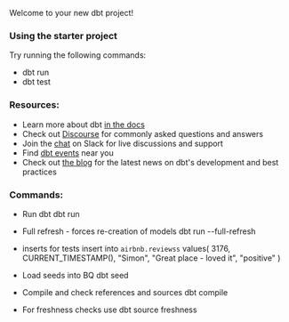 Welcome to your new dbt project!

### Using the starter project

Try running the following commands:
- dbt run
- dbt test


### Resources:
- Learn more about dbt [in the docs](https://docs.getdbt.com/docs/introduction)
- Check out [Discourse](https://discourse.getdbt.com/) for commonly asked questions and answers
- Join the [chat](https://community.getdbt.com/) on Slack for live discussions and support
- Find [dbt events](https://events.getdbt.com) near you
- Check out [the blog](https://blog.getdbt.com/) for the latest news on dbt's development and best practices

### Commands:
- Run dbt
dbt run

- Full refresh - forces re-creation of models
dbt run --full-refresh 

- inserts for tests
insert into `airbnb.reviewss`  values( 3176, CURRENT_TIMESTAMP(), "Simon", "Great place - loved it", "positive" )

- Load seeds into BQ
dbt seed

- Compile and check references and sources
dbt compile

- For freshness checks use
dbt source freshness